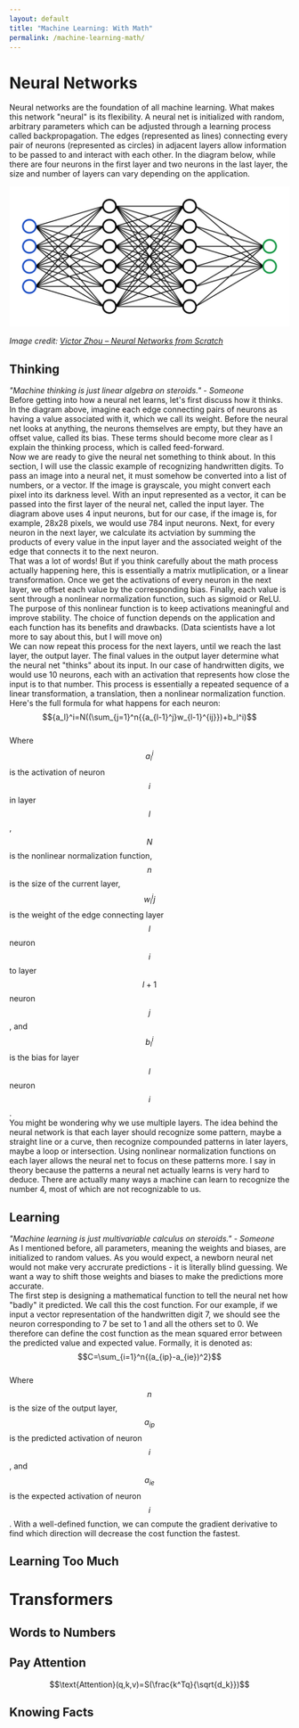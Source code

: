 ```yaml
---
layout: default
title: "Machine Learning: With Math"
permalink: /machine-learning-math/
---
```

# Neural Networks
Neural networks are the foundation of all machine learning. What makes this network "neural" is its flexibility. A neural net is initialized with random, arbitrary parameters which can be adjusted through a learning process called backpropagation. The edges (represented as lines) connecting every pair of neurons (represented as circles) in adjacent layers allow information to be passed to and interact with each other. In the diagram below, while there are four neurons in the first layer and two neurons in the last layer, the size and number of layers can vary depending on the application.

![Neural Network Diagram](/assets/images/neural_network.png)

*Image credit: [Victor Zhou – Neural Networks from Scratch](https://victorzhou.com/series/neural-networks-from-scratch/)*

## Thinking
*"Machine thinking is just linear algebra on steroids." - Someone*  
Before getting into how a neural net learns, let's first discuss how it thinks. In the diagram above, imagine each edge connecting pairs of neurons as having a value associated with it, which we call its weight. Before the neural net looks at anything, the neurons themselves are empty, but they have an offset value, called its bias. These terms should become more clear as I explain the thinking process, which is called feed-forward.  
Now we are ready to give the neural net something to think about. In this section, I will use the classic example of recognizing handwritten digits. To pass an image into a neural net, it must somehow be converted into a list of numbers, or a vector. If the image is grayscale, you might convert each pixel into its darkness level. With an input represented as a vector, it can be passed into the first layer of the neural net, called the input layer. The diagram above uses 4 input neurons, but for our case, if the image is, for example, 28x28 pixels, we would use 784 input neurons. Next, for every neuron in the next layer, we calculate its actviation by summing the products of every value in the input layer and the associated weight of the edge that connects it to the next neuron.  
That was a lot of words! But if you think carefully about the math process actually happening here, this is essentially a matrix mutliplication, or a linear transformation. Once we get the activations of every neuron in the next layer, we offset each value by the corresponding bias. Finally, each value is sent through a nonlinear normalization function, such as sigmoid or ReLU. The purpose of this nonlinear function is to keep activations meaningful and improve stability. The choice of function depends on the application and each function has its benefits and drawbacks. (Data scientists have a lot more to say about this, but I will move on)  
We can now repeat this process for the next layers, until we reach the last layer, the output layer. The final values in the output layer determine what the neural net "thinks" about its input. In our case of handrwitten digits, we would use 10 neurons, each with an activation that represents how close the input is to that number. This process is essentially a repeated sequence of a linear transformation, a translation, then a nonlinear normalization function. Here's the full formula for what happens for each neuron:  
$${a_l}^i=N((\sum_{j=1}^n{{a_{l-1}^j}w_{l-1}^{ij}})+b_l^i)$$  
Where $${a_l}^i$$ is the activation of neuron $$i$$ in layer $$l$$, $$N$$ is the nonlinear normalization function, $$n$$ is the size of the current layer, $${w_l}^ij$$ is the weight of the edge connecting layer $$l$$ neuron $$i$$ to layer $$l+1$$ neuron $$j$$, and $$b_l^i$$ is the bias for layer $$l$$ neuron $$i$$.  
You might be wondering why we use multiple layers. The idea behind the neural network is that each layer should recognize some pattern, maybe a straight line or a curve, then recognize compounded patterns in later layers, maybe a loop or intersection. Using nonlinear normalization functions on each layer allows the neural net to focus on these patterns more. I say in theory because the patterns a neural net actually learns is very hard to deduce. There are actually many ways a machine can learn to recognize the number 4, most of which are not recognizable to us.
## Learning
*"Machine learning is just multivariable calculus on steroids." - Someone*  
As I mentioned before, all parameters, meaning the weights and biases, are initialized to random values. As you would expect, a newborn neural net would not make very accrurate predictions - it is literally blind guessing. We want a way to shift those weights and biases to make the predictions more accurate.  
The first step is designing a mathematical function to tell the neural net how "badly" it predicted. We call this the cost function. For our example, if we input a vector representation of the handwritten digit 7, we should see the neuron corresponding to 7 be set to 1 and all the others set to 0. We therefore can define the cost function as the mean squared error between the predicted value and expected value. Formally, it is denoted as:  
$$C=\sum_{i=1}^n{(a_{ip}-a_{ie})^2}$$  
Where $$n$$ is the size of the output layer, $$a_{ip}$$ is the predicted activation of neuron $$i$$, and $$a_{ie}$$ is the expected activation of neuron $$i$$. With a well-defined function, we can compute the gradient derivative to find which direction will decrease the cost function the fastest.  
## Learning Too Much
# Transformers
## Words to Numbers
## Pay Attention
$$\text{Attention}(q,k,v)=S(\frac{k^Tq}{\sqrt{d_k}})$$
## Knowing Facts